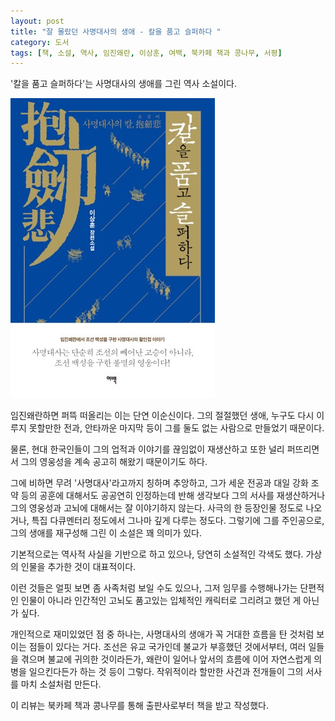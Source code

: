 ```yaml
---
layout: post
title: "잘 몰랐던 사명대사의 생애 - 칼을 품고 슬퍼하다 "
category: 도서
tags: [책, 소설, 역사, 임진왜란, 이상훈, 여백, 북카페 책과 콩나무, 서평]
---
```


'칼을 품고 슬퍼하다'는
사명대사의 생애를 그린 역사 소설이다.

![표지](/images/book/hold-the-sword-and-mourn-book-h480.jpg)

임진왜란하면 퍼뜩 떠올리는 이는 단연 이순신이다.
그의 절절했던 생애,
누구도 다시 이루지 못할만한 전과,
안타까운 마지막 등이 그를 둘도 없는 사람으로 만들었기 때문이다.

물론, 현대 한국인들이
그의 업적과 이야기를 끊임없이 재생산하고 또한 널리 퍼뜨리면서
그의 영웅성을 계속 공고히 해왔기 때문이기도 하다.

그에 비하면 무려 '사명대사'라고까지 칭하며 추앙하고,
그가 세운 전공과 대일 강화 조약 등의 공훈에 대해서도 공공연히 인정하는데 반해
생각보다 그의 서사를 재생산하거나
그의 영웅성과 고뇌에 대해서는 잘 이야기하지 않는다.
사극의 한 등장인물 정도로 나오거나,
특집 다큐멘터리 정도에서 그나마 깊게 다루는 정도다.
그렇기에 그를 주인공으로, 그의 생애를 재구성해 그린 이 소설은 꽤 의미가 있다.

기본적으로는 역사적 사실을 기반으로 하고 있으나,
당연히 소설적인 각색도 했다.
가상의 인물을 추가한 것이 대표적이다.

이런 것들은 얼핏 보면 좀 사족처럼 보일 수도 있으나,
그저 임무를 수행해나가는 단편적인 인물이 아니라
인간적인 고뇌도 품고있는 입체적인 캐릭터로 그리려고 했던 게 아닌가 싶다.

개인적으로 재미있었던 점 중 하나는,
사명대사의 생애가 꼭 거대한 흐름을 탄 것처럼 보이는 점들이 있다는 거다.
조선은 유교 국가인데 불교가 부흥했던 것에서부터,
여러 일들을 겪으며 불교에 귀의한 것이라든가,
왜란이 일어나 앞서의 흐름에 이어 자연스럽게 의병을 일으킨다든가 하는 것 등이 그렇다.
작위적이라 할만한 사건과 전개들이 그의 서사를 마치 소설처럼 만든다.



<div class="im im-info">
이 리뷰는 북카페 책과 콩나무를 통해 출판사로부터 책을 받고 작성했다.
</div>
